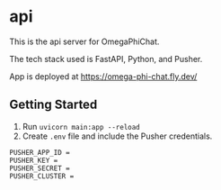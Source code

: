 # api

This is the api server for OmegaPhiChat.

The tech stack used is FastAPI, Python, and Pusher.

App is deployed at https://omega-phi-chat.fly.dev/

## Getting Started

1. Run `uvicorn main:app --reload`
2. Create `.env` file and include the Pusher credentials.

```
PUSHER_APP_ID =
PUSHER_KEY =
PUSHER_SECRET =
PUSHER_CLUSTER =
```
